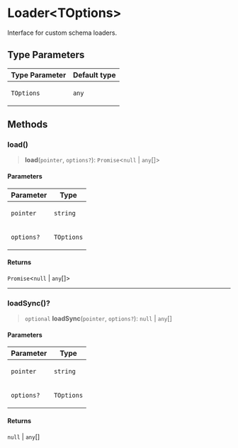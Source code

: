 # Loader\<TOptions\>

Interface for custom schema loaders.

## Type Parameters

<table>
<thead>
<tr>
<th>Type Parameter</th>
<th>Default type</th>
</tr>
</thead>
<tbody>
<tr>
<td>

`TOptions`

</td>
<td>

`any`

</td>
</tr>
</tbody>
</table>

## Methods

### load()

> **load**(`pointer`, `options?`): `Promise`\<`null` \| `any`[]\>

#### Parameters

<table>
<thead>
<tr>
<th>Parameter</th>
<th>Type</th>
</tr>
</thead>
<tbody>
<tr>
<td>

`pointer`

</td>
<td>

`string`

</td>
</tr>
<tr>
<td>

`options?`

</td>
<td>

`TOptions`

</td>
</tr>
</tbody>
</table>

#### Returns

`Promise`\<`null` \| `any`[]\>

---

### loadSync()?

> `optional` **loadSync**(`pointer`, `options?`): `null` \| `any`[]

#### Parameters

<table>
<thead>
<tr>
<th>Parameter</th>
<th>Type</th>
</tr>
</thead>
<tbody>
<tr>
<td>

`pointer`

</td>
<td>

`string`

</td>
</tr>
<tr>
<td>

`options?`

</td>
<td>

`TOptions`

</td>
</tr>
</tbody>
</table>

#### Returns

`null` \| `any`[]
